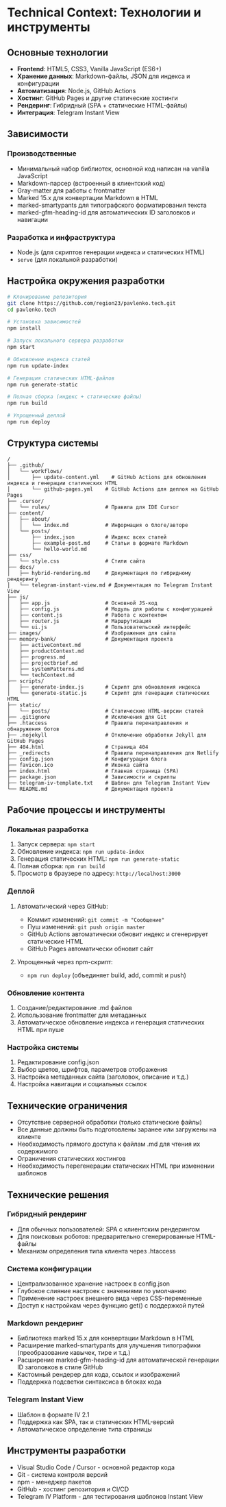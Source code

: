 # Technical Context: Технологии и инструменты

## Основные технологии
- **Frontend**: HTML5, CSS3, Vanilla JavaScript (ES6+)
- **Хранение данных**: Markdown-файлы, JSON для индекса и конфигурации
- **Автоматизация**: Node.js, GitHub Actions
- **Хостинг**: GitHub Pages и другие статические хостинги
- **Рендеринг**: Гибридный (SPA + статические HTML-файлы)
- **Интеграция**: Telegram Instant View

## Зависимости
### Производственные
- Минимальный набор библиотек, основной код написан на vanilla JavaScript
- Markdown-парсер (встроенный в клиентский код)
- Gray-matter для работы с frontmatter
- Marked 15.x для конвертации Markdown в HTML
- marked-smartypants для типографского форматирования текста 
- marked-gfm-heading-id для автоматических ID заголовков и навигации

### Разработка и инфраструктура
- Node.js (для скриптов генерации индекса и статических HTML)
- `serve` (для локальной разработки)

## Настройка окружения разработки
```bash
# Клонирование репозитория
git clone https://github.com/region23/pavlenko.tech.git
cd pavlenko.tech

# Установка зависимостей
npm install

# Запуск локального сервера разработки
npm start

# Обновление индекса статей
npm run update-index

# Генерация статических HTML-файлов
npm run generate-static

# Полная сборка (индекс + статические файлы)
npm run build

# Упрощенный деплой
npm run deploy
```

## Структура системы
```
/
├── .github/
│   └── workflows/
│       ├── update-content.yml    # GitHub Actions для обновления индекса и генерации статических HTML
│       └── github-pages.yml    # GitHub Actions для деплоя на GitHub Pages
├── .cursor/
│   └── rules/                  # Правила для IDE Cursor
├── content/
│   ├── about/
│   │   └── index.md            # Информация о блоге/авторе
│   └── posts/
│       ├── index.json          # Индекс всех статей
│       ├── example-post.md     # Статьи в формате Markdown
│       └── hello-world.md
├── css/
│   └── style.css               # Стили сайта
├── docs/
│   ├── hybrid-rendering.md     # Документация по гибридному рендерингу
│   └── telegram-instant-view.md # Документация по Telegram Instant View
├── js/
│   ├── app.js                  # Основной JS-код
│   ├── config.js               # Модуль для работы с конфигурацией
│   ├── content.js              # Работа с контентом
│   ├── router.js               # Маршрутизация
│   └── ui.js                   # Пользовательский интерфейс
├── images/                     # Изображения для сайта
├── memory-bank/                # Документация проекта
│   ├── activeContext.md
│   ├── productContext.md
│   ├── progress.md
│   ├── projectbrief.md
│   ├── systemPatterns.md
│   └── techContext.md
├── scripts/
│   ├── generate-index.js       # Скрипт для обновления индекса
│   └── generate-static.js      # Скрипт для генерации статических HTML
├── static/
│   └── posts/                  # Статические HTML-версии статей
├── .gitignore                  # Исключения для Git
├── .htaccess                   # Правила перенаправления и обнаружения ботов
├── .nojekyll                   # Отключение обработки Jekyll для GitHub Pages
├── 404.html                    # Страница 404
├── _redirects                  # Правила перенаправления для Netlify
├── config.json                 # Конфигурация блога
├── favicon.ico                 # Иконка сайта
├── index.html                  # Главная страница (SPA)
├── package.json                # Зависимости и скрипты
├── telegram-iv-template.txt    # Шаблон для Telegram Instant View
└── README.md                   # Документация проекта
```

## Рабочие процессы и инструменты

### Локальная разработка
1. Запуск сервера: `npm start`
2. Обновление индекса: `npm run update-index`
3. Генерация статических HTML: `npm run generate-static`
4. Полная сборка: `npm run build`
5. Просмотр в браузере по адресу: `http://localhost:3000`

### Деплой
1. Автоматический через GitHub:
   - Коммит изменений: `git commit -m "Сообщение"`
   - Пуш изменений: `git push origin master`
   - GitHub Actions автоматически обновит индекс и сгенерирует статические HTML
   - GitHub Pages автоматически обновит сайт

2. Упрощенный через npm-скрипт:
   - `npm run deploy` (объединяет build, add, commit и push)

### Обновление контента
1. Создание/редактирование .md файлов
2. Использование frontmatter для метаданных
3. Автоматическое обновление индекса и генерация статических HTML при пуше

### Настройка системы
1. Редактирование config.json
2. Выбор цветов, шрифтов, параметров отображения
3. Настройка метаданных сайта (заголовок, описание и т.д.)
4. Настройка навигации и социальных ссылок

## Технические ограничения
- Отсутствие серверной обработки (только статические файлы)
- Все данные должны быть подготовлены заранее или загружены на клиенте
- Необходимость прямого доступа к файлам .md для чтения их содержимого
- Ограничения статических хостингов
- Необходимость перегенерации статических HTML при изменении шаблонов

## Технические решения
### Гибридный рендеринг
- Для обычных пользователей: SPA с клиентским рендерингом
- Для поисковых роботов: предварительно сгенерированные HTML-файлы
- Механизм определения типа клиента через .htaccess

### Система конфигурации
- Централизованное хранение настроек в config.json
- Глубокое слияние настроек с значениями по умолчанию
- Применение настроек внешнего вида через CSS-переменные
- Доступ к настройкам через функцию get() с поддержкой путей

### Markdown рендеринг
- Библиотека marked 15.x для конвертации Markdown в HTML
- Расширение marked-smartypants для улучшения типографики (преобразование кавычек, тире и т.д.)
- Расширение marked-gfm-heading-id для автоматической генерации ID заголовков в стиле GitHub
- Кастомный рендерер для кода, ссылок и изображений
- Поддержка подсветки синтаксиса в блоках кода

### Telegram Instant View
- Шаблон в формате IV 2.1
- Поддержка как SPA, так и статических HTML-версий
- Автоматическое определение типа страницы

## Инструменты разработки
- Visual Studio Code / Cursor - основной редактор кода
- Git - система контроля версий
- npm - менеджер пакетов
- GitHub - хостинг репозитория и CI/CD
- Telegram IV Platform - для тестирования шаблонов Instant View 